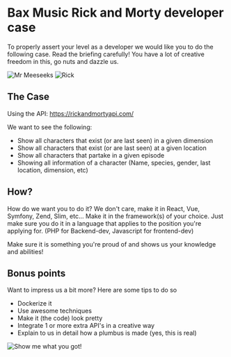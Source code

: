 # Bax Music Rick and Morty developer case
To properly assert your level as a developer we would like you to do the following case. 
Read the briefing carefully! You have a lot of creative freedom in this, go nuts and dazzle us.

![Mr Meeseeks](https://media.giphy.com/media/DgLsbUL7SG3kI/giphy.gif)
![Rick](https://media.giphy.com/media/3oEduHUtBvTIIBosJq/giphy.gif)


## The Case
Using the API: https://rickandmortyapi.com/

We want to see the following:
- Show all characters that exist (or are last seen) in a given dimension
- Show all characters that exist (or are last seen) at a given location
- Show all characters that partake in a given episode
- Showing all information of a character (Name, species, gender, last location, dimension, etc)

## How?
How do we want you to do it? We don't care, make it in React, Vue, Symfony, Zend, Slim, etc... 
Make it in the framework(s) of your choice. Just make sure you do it in a language that applies to the position you're applying for. (PHP for Backend-dev, Javascript for frontend-dev)

Make sure it is something you're proud of and shows us your knowledge and abilities!

## Bonus points
Want to impress us a bit more? Here are some tips to do so
- Dockerize it
- Use awesome techniques
- Make it (the code) look pretty
- Integrate 1 or more extra API's in a creative way
- Explain to us in detail how a plumbus is made (yes, this is real)

![Show me what you got!](https://media.giphy.com/media/26DOs997h6fgsCthu/giphy.gif)
